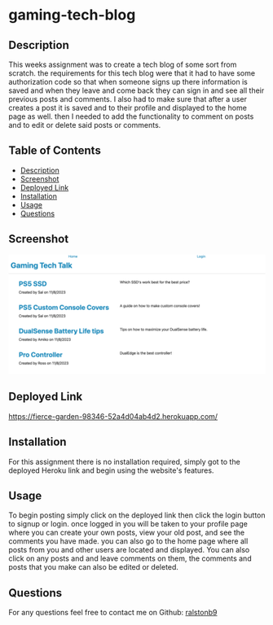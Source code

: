 # gaming-tech-blog

## Description

This weeks assignment was to create a tech blog of some sort from scratch. the requirements for this tech blog were that it had to have some authorization code so that when someone signs up there information is saved and when they leave and come back they can sign in and see all their previous posts and comments. I also had to make sure that after a user creates a post it is saved and to their profile and displayed to the home page as well. then I needed to add the functionality to comment on posts and to edit or delete said posts or comments.

## Table of Contents
- [Description](#description)
- [Screenshot](#screenshot)
- [Deployed Link](#deployed-link)
- [Installation](#installation)
- [Usage](#usage)
- [Questions](#questions)

## Screenshot

![MVC Gaming Blog](/images/mvc-gaming-blog.png)

## Deployed Link

https://fierce-garden-98346-52a4d04ab4d2.herokuapp.com/

## Installation

For this assignment there is no installation required, simply got to the deployed Heroku link and begin using the website's features.

## Usage

To begin posting simply click on the deployed link then click the login button to signup or login. once logged in you will be taken to your profile page where you can create your own posts, view your old post, and see the comments you have made. you can also go to the home page where all posts from you and other users are located and displayed. You can also click on any posts and and leave comments on them, the comments and posts that you make can also be edited or deleted.

## Questions

For any questions feel free to contact me on Github: [ralstonb9](https://github.com/ralstonb9)